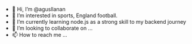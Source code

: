 - 👋 Hi, I’m @agusllanan
- 👀 I’m interested in sports, England football.
- 🌱 I’m currently learning node.js as a strong skill to my backend journey
- 💞️ I’m looking to collaborate on ...
- 📫 How to reach me ...

<!---
agusllanan/agusllanan is a ✨ special ✨ repository because its `README.md` (this file) appears on your GitHub profile.
You can click the Preview link to take a look at your changes.
--->
